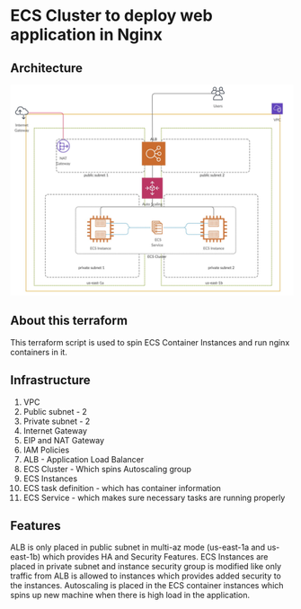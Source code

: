 # ECS Cluster to deploy web application in Nginx

## Architecture
![](architecture.jpg)


## About this terraform
This terraform script is used to spin ECS Container Instances and run nginx containers in it.

## Infrastructure
1. VPC
2. Public subnet - 2
3. Private subnet - 2
4. Internet Gateway
5. EIP and NAT Gateway
6. IAM Policies
7. ALB - Application Load Balancer
8. ECS Cluster - Which spins Autoscaling group
9. ECS Instances
10. ECS task definition - which has container information
11. ECS Service - which makes sure necessary tasks are running properly

## Features
ALB is only placed in public subnet in multi-az mode (us-east-1a and us-east-1b) which provides HA and Security Features.
ECS Instances are placed in private subnet and instance security group is modified like only traffic from ALB is allowed to instances which provides added security to the instances.
Autoscaling is placed in the ECS container instances which spins up new machine when there is high load in the application.
